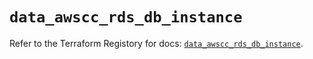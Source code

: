 # `data_awscc_rds_db_instance`

Refer to the Terraform Registory for docs: [`data_awscc_rds_db_instance`](https://registry.terraform.io/providers/hashicorp/awscc/0.70.0/docs/data-sources/rds_db_instance).
